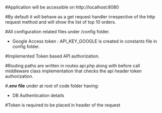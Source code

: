 #Application will be accessible on http://localhost:8080

#By default it will behave as a get request handler irrespective of the http request method and will show the list of top 10 orders.

#All configuration related files under /config folder.
- Google Access token : API_KEY_GOOGLE is created in constants file in config folder.

#Implemented Token based API authorization.

#Routing paths are written in routes api.php along with before call middleware class implementation that checks the api header token authorization.
    
#**.env file** under at root of code folder having:
- DB Authentication details

#Token is required to be placed in header of the request 
